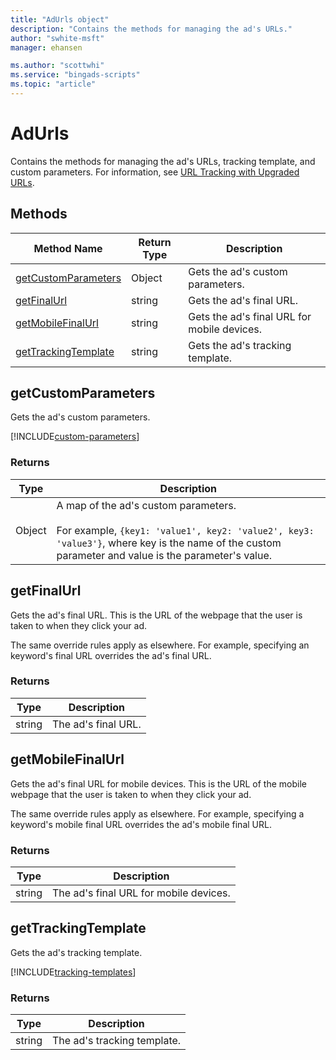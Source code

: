 ```yaml
---
title: "AdUrls object"
description: "Contains the methods for managing the ad's URLs."
author: "swhite-msft"
manager: ehansen

ms.author: "scottwhi"
ms.service: "bingads-scripts"
ms.topic: "article"
---
```


# AdUrls

Contains the methods for managing the ad's URLs, tracking template, and custom parameters. For information, see [URL Tracking with Upgraded URLs](/bingads/guides/url-tracking-upgraded-urls).

## Methods
|Method Name|Return Type|Description|
|-|-|-
[getCustomParameters](#getcustomparameters)|Object|Gets the ad's custom parameters.
[getFinalUrl](#getfinalurl)|string|Gets the ad's final URL.
[getMobileFinalUrl](#getmobilefinalurl)|string|Gets the ad's final URL for mobile devices.
[getTrackingTemplate](#gettrackingtemplate)|string|Gets the ad's tracking template.


## <a name="getcustomparameters"></a>getCustomParameters
Gets the ad's custom parameters. 

[!INCLUDE[custom-parameters](../includes/custom-parameters.md)]

### Returns
|Type|Description|
|-|-
Object|A map of the ad's custom parameters.<br /><br />For example, `{key1: 'value1', key2: 'value2', key3: 'value3'}`, where key is the name of the custom parameter and value is the parameter's value.


## <a name="getfinalurl"></a>getFinalUrl
Gets the ad's final URL. This is the URL of the webpage that the user is taken to when they click your ad. 

The same override rules apply as elsewhere. For example, specifying an keyword's final URL overrides the ad's final URL.

### Returns
|Type|Description|
|-|-
string|The ad's final URL.


## <a name="getmobilefinalurl"></a>getMobileFinalUrl
Gets the ad's final URL for mobile devices. This is the URL of the mobile webpage that the user is taken to when they click your ad. 

The same override rules apply as elsewhere. For example, specifying a keyword's mobile final URL overrides the ad's mobile final URL.

### Returns
|Type|Description|
|-|-
string|The ad's final URL for mobile devices.


## <a name="gettrackingtemplate"></a>getTrackingTemplate
Gets the ad's tracking template. 

[!INCLUDE[tracking-templates](../includes/tracking-templates.md)]

### Returns
|Type|Description|
|-|-
string|The ad's tracking template.
